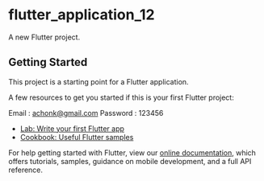 # flutter_application_12

A new Flutter project.

## Getting Started

This project is a starting point for a Flutter application.

A few resources to get you started if this is your first Flutter project:


Email : achonk@gmail.com
Password : 123456

- [Lab: Write your first Flutter app](https://flutter.dev/docs/get-started/codelab)
- [Cookbook: Useful Flutter samples](https://flutter.dev/docs/cookbook)

For help getting started with Flutter, view our
[online documentation](https://flutter.dev/docs), which offers tutorials,
samples, guidance on mobile development, and a full API reference.
